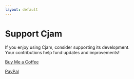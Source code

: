```yaml
---
layout: default
---
```


# Support Cjam


If you enjoy using Cjam, consider supporting its development.   
Your contributions help fund updates and improvements!  


<a href="https://buymeacoffee.com/cutandjoin" target="_blank">Buy Me a Coffee</a>  
  
<a href="https://paypal.me/cutandjoin" target="_blank">PayPal</a>  
